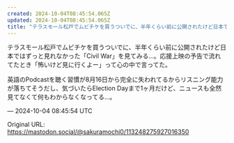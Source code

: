 ```yaml
---
created: 2024-10-04T08:45:54.065Z
updated: 2024-10-04T08:45:54.065Z
title: "テラスモール松戸でムビチケを買うついでに、半年くらい前に公開されたけど日本ではず[...]"
---
```


<p>テラスモール松戸でムビチケを買うついでに、半年くらい前に公開されたけど日本ではずっと見れなかった「Civil War」を見てみる…。応援上映の予告で流れてたとき「怖いけど見に行くよー」って心の中で言ってた。</p><p>英語のPodcastを聴く習慣が8月16日から完全に失われてるからリスニング能力が落ちてそうだし、気づいたらElection Dayまで1ヶ月だけど、ニュースも全然見てなくて何もわからなくなってる…。</p>

&mdash; 2024-10-04 08:45:54 UTC

Original URL: https://mastodon.social/@sakuramochi0/113248275927016350
